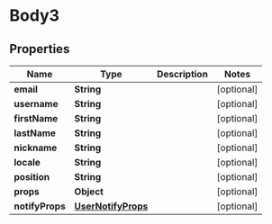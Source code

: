 
# Body3

## Properties
Name | Type | Description | Notes
------------ | ------------- | ------------- | -------------
**email** | **String** |  |  [optional]
**username** | **String** |  |  [optional]
**firstName** | **String** |  |  [optional]
**lastName** | **String** |  |  [optional]
**nickname** | **String** |  |  [optional]
**locale** | **String** |  |  [optional]
**position** | **String** |  |  [optional]
**props** | **Object** |  |  [optional]
**notifyProps** | [**UserNotifyProps**](UserNotifyProps.md) |  |  [optional]




